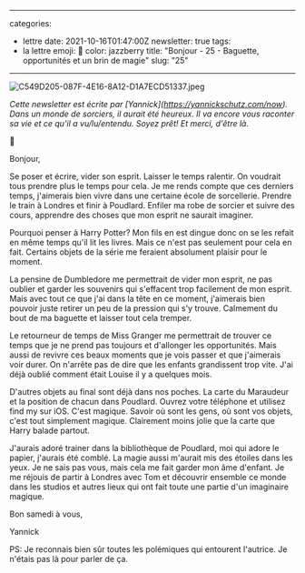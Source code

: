 
---
categories:
- lettre
date: 2021-10-16T01:47:00Z
newsletter: true
tags:
- la lettre
emoji: 💌
color: jazzberry
title: "Bonjour - 25 - Baguette, opportunités et un brin de magie"
slug: "25"
---
<p><img src="https://buttondown.s3.amazonaws.com/images/8fdb798f-ccc4-4cff-b6c6-66f0ce8c7e15.jpeg" alt="C549D205-087F-4E16-8A12-D1A7ECD51337.jpeg"></p><p></p><p><em>Cette newsletter est écrite par [Yannick](</em><a target="_blank" rel="noopener noreferrer nofollow" href="https://yannickschutz.com/now"><em>https://yannickschutz.com/now</em></a><em>). Dans un monde de sorciers, il aurait été heureux. Il va encore vous raconter sa vie et ce qu'il a vu/lu/entendu. Soyez prêt! Et merci, d'être là.</em></p><p>👋 </p><p>Bonjour,</p><p>Se poser et écrire, vider son esprit. Laisser le temps ralentir. On voudrait tous prendre plus le temps pour cela. Je me rends compte que ces derniers temps, j'aimerais bien vivre dans une certaine école de sorcellerie. Prendre le train à Londres et finir à Poudlard. Enfiler ma robe de sorcier et suivre des cours, apprendre des choses que mon esprit ne saurait imaginer. </p><p>Pourquoi penser à Harry Potter? Mon fils en est dingue donc on se les refait en même temps qu'il lit les livres. Mais ce n'est pas seulement pour cela en fait. Certains objets de la série me feraient absolument plaisir pour le moment.</p><p>La pensine de Dumbledore me permettrait de vider mon esprit, ne pas oublier et garder les souvenirs qui s'effacent trop facilement de mon esprit. Mais avec tout ce que j'ai dans la tête en ce moment, j'aimerais bien pouvoir juste retirer un peu de la pression qui s'y trouve. Calmement du bout de ma baguette et laisser tout cela tremper.</p><p>Le retourneur de temps de Miss Granger me permettrait de trouver ce temps que je ne prend pas toujours et d'allonger les opportunités. Mais aussi de revivre ces beaux moments que je vois passer et que j'aimerais voir durer. On n'arrête pas de dire que les enfants grandissent trop vite. J'ai déjà oublié comment était Louise il y a quelques mois. </p><p>D'autres objets au final sont déjà dans nos poches. La carte du Maraudeur et la position de chacun dans Poudlard. Ouvrez votre téléphone et utilisez find my sur iOS. C'est magique. Savoir où sont les gens, où sont vos objets, c'est tout simplement magique. Clairement moins jolie que la carte que Harry balade partout.</p><p>J'aurais adoré trainer dans la bibliothèque de Poudlard, moi qui adore le papier, j'aurais été comblé. La magie aussi m'aurait mis des étoiles dans les yeux. Je ne sais pas vous, mais cela me fait garder mon âme d'enfant. Je me réjouis de partir à Londres avec Tom et découvrir ensemble ce monde dans les studios et autres lieux qui ont fait toute une partie d'un imaginaire magique. </p><p>Bon samedi à vous,</p><p>Yannick</p><p>PS: Je reconnais bien sûr toutes les polémiques qui entourent l'autrice. Je n'étais pas là pour parler de ça.</p>
